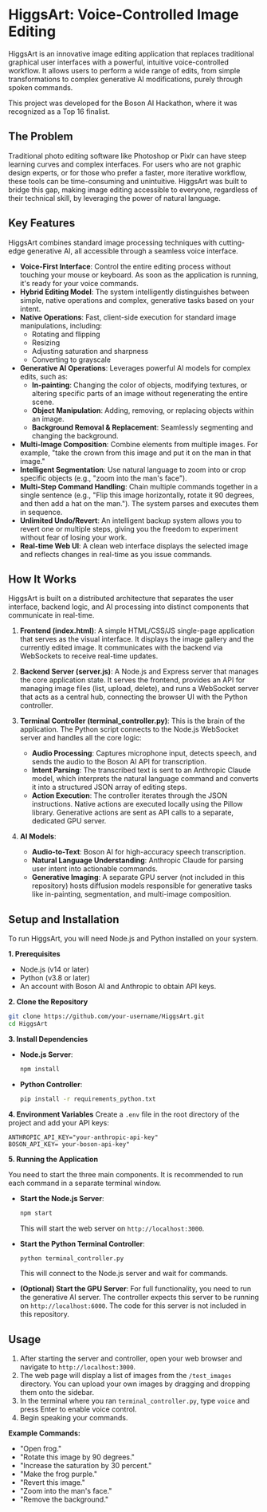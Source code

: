 # HiggsArt: Voice-Controlled Image Editing

HiggsArt is an innovative image editing application that replaces traditional graphical user interfaces with a powerful, intuitive voice-controlled workflow. It allows users to perform a wide range of edits, from simple transformations to complex generative AI modifications, purely through spoken commands.

This project was developed for the Boson AI Hackathon, where it was recognized as a Top 16 finalist.

## The Problem

Traditional photo editing software like Photoshop or Pixlr can have steep learning curves and complex interfaces. For users who are not graphic design experts, or for those who prefer a faster, more iterative workflow, these tools can be time-consuming and unintuitive. HiggsArt was built to bridge this gap, making image editing accessible to everyone, regardless of their technical skill, by leveraging the power of natural language.

## Key Features

HiggsArt combines standard image processing techniques with cutting-edge generative AI, all accessible through a seamless voice interface.

-   **Voice-First Interface**: Control the entire editing process without touching your mouse or keyboard. As soon as the application is running, it's ready for your voice commands.
-   **Hybrid Editing Model**: The system intelligently distinguishes between simple, native operations and complex, generative tasks based on your intent.
-   **Native Operations**: Fast, client-side execution for standard image manipulations, including:
    -   Rotating and flipping
    -   Resizing
    -   Adjusting saturation and sharpness
    -   Converting to grayscale
-   **Generative AI Operations**: Leverages powerful AI models for complex edits, such as:
    -   **In-painting**: Changing the color of objects, modifying textures, or altering specific parts of an image without regenerating the entire scene.
    -   **Object Manipulation**: Adding, removing, or replacing objects within an image.
    -   **Background Removal & Replacement**: Seamlessly segmenting and changing the background.
-   **Multi-Image Composition**: Combine elements from multiple images. For example, "take the crown from this image and put it on the man in that image."
-   **Intelligent Segmentation**: Use natural language to zoom into or crop specific objects (e.g., "zoom into the man's face").
-   **Multi-Step Command Handling**: Chain multiple commands together in a single sentence (e.g., "Flip this image horizontally, rotate it 90 degrees, and then add a hat on the man."). The system parses and executes them in sequence.
-   **Unlimited Undo/Revert**: An intelligent backup system allows you to revert one or multiple steps, giving you the freedom to experiment without fear of losing your work.
-   **Real-time Web UI**: A clean web interface displays the selected image and reflects changes in real-time as you issue commands.

## How It Works

HiggsArt is built on a distributed architecture that separates the user interface, backend logic, and AI processing into distinct components that communicate in real-time.

1.  **Frontend (index.html)**: A simple HTML/CSS/JS single-page application that serves as the visual interface. It displays the image gallery and the currently edited image. It communicates with the backend via WebSockets to receive real-time updates.

2.  **Backend Server (server.js)**: A Node.js and Express server that manages the core application state. It serves the frontend, provides an API for managing image files (list, upload, delete), and runs a WebSocket server that acts as a central hub, connecting the browser UI with the Python controller.

3.  **Terminal Controller (terminal_controller.py)**: This is the brain of the application. The Python script connects to the Node.js WebSocket server and handles all the core logic:
    -   **Audio Processing**: Captures microphone input, detects speech, and sends the audio to the Boson AI API for transcription.
    -   **Intent Parsing**: The transcribed text is sent to an Anthropic Claude model, which interprets the natural language command and converts it into a structured JSON array of editing steps.
    -   **Action Execution**: The controller iterates through the JSON instructions. Native actions are executed locally using the Pillow library. Generative actions are sent as API calls to a separate, dedicated GPU server.

4.  **AI Models**:
    -   **Audio-to-Text**: Boson AI for high-accuracy speech transcription.
    -   **Natural Language Understanding**: Anthropic Claude for parsing user intent into actionable commands.
    -   **Generative Imaging**: A separate GPU server (not included in this repository) hosts diffusion models responsible for generative tasks like in-painting, segmentation, and multi-image composition.

## Setup and Installation

To run HiggsArt, you will need Node.js and Python installed on your system.

**1. Prerequisites**
-   Node.js (v14 or later)
-   Python (v3.8 or later)
-   An account with Boson AI and Anthropic to obtain API keys.

**2. Clone the Repository**
```bash
git clone https://github.com/your-username/HiggsArt.git
cd HiggsArt
```

**3. Install Dependencies**

-   **Node.js Server**:
    ```bash
    npm install
    ```
-   **Python Controller**:
    ```bash
    pip install -r requirements_python.txt
    ```

**4. Environment Variables**
Create a `.env` file in the root directory of the project and add your API keys:
```
ANTHROPIC_API_KEY="your-anthropic-api-key"
BOSON_API_KEY= your-boson-api-key"
```
**5. Running the Application**

You need to start the three main components. It is recommended to run each command in a separate terminal window.

-   **Start the Node.js Server**:
    ```bash
    npm start
    ```
    This will start the web server on `http://localhost:3000`.

-   **Start the Python Terminal Controller**:
    ```bash
    python terminal_controller.py
    ```
    This will connect to the Node.js server and wait for commands.

-   **(Optional) Start the GPU Server**:
    For full functionality, you need to run the generative AI server. The controller expects this server to be running on `http://localhost:6000`. The code for this server is not included in this repository.

## Usage

1.  After starting the server and controller, open your web browser and navigate to `http://localhost:3000`.
2.  The web page will display a list of images from the `/test_images` directory. You can upload your own images by dragging and dropping them onto the sidebar.
3.  In the terminal where you ran `terminal_controller.py`, type `voice` and press Enter to enable voice control.
4.  Begin speaking your commands.

**Example Commands:**
-   "Open frog."
-   "Rotate this image by 90 degrees."
-   "Increase the saturation by 30 percent."
-   "Make the frog purple."
-   "Revert this image."
-   "Zoom into the man's face."
-   "Remove the background."

